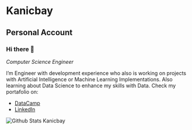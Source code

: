 # Kanicbay

## Personal Account

### Hi there 👋

*Computer Science Engineer*

I’m Engineer with development experience who also is working on projects with Artificial Intelligence or Machine Learning Implementations. Also learning about Data Science to enhance my skills with Data.
Check my portafolio on:
- [DataCamp](https://www.datacamp.com/portfolio/kanicbay)
- [LinkedIn](https://www.linkedin.com/in/briancoyago)



![Github Stats Kanicbay](https://github-readme-stats.vercel.app/api?username=kanicbay&count_private=true,issues&show_icons=true&show_owner=true&theme=tokyonight)

<!--
**Kanicbay/Kanicbay** is a ✨ _special_ ✨ repository because its `README.md` (this file) appears on your GitHub profile.

Here are some ideas to get you started:

- 🔭 I’m currently working on ...
- 🌱 I’m currently learning ...
- 👯 I’m looking to collaborate on ...
- 🤔 I’m looking for help with ...
- 💬 Ask me about ...
- 📫 How to reach me: ...
- 😄 Pronouns: ...
- ⚡ Fun fact: ...
-->
